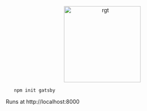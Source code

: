 <p align="center">
    <img alt="rgt" src="https://www.realgoodtouring.com/assets/images/favicon.png" width="200" />
</p>

 ```    
    npm init gatsby
 ```
 
 Runs at http://localhost:8000
